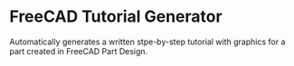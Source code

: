 # FreeCAD Tutorial Generator

Automatically generates a written stpe-by-step tutorial with graphics for a part created in FreeCAD Part Design.
